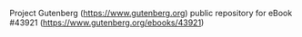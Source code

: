 Project Gutenberg (https://www.gutenberg.org) public repository for eBook #43921 (https://www.gutenberg.org/ebooks/43921)
